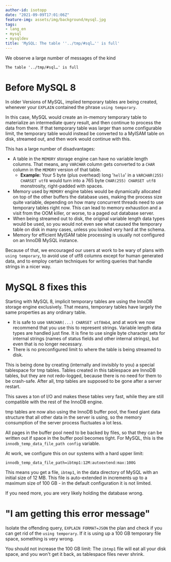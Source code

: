 ```yaml
---
author-id: isotopp
date: "2021-09-09T17:01:06Z"
feature-img: assets/img/background/mysql.jpg
tags:
- lang_en
- mysql
- mysqldev
title: 'MySQL: The table ''../tmp/#sql…'' is full'
---
```

We observe a large number of messages of the kind

```console
The table '../tmp/#sql…' is full
```

# Before MySQL 8

In older Versions of MySQL, implied temporary tables are being created, whenever your `EXPLAIN` contained the phrase `using temporary`.

In this case, MySQL would create an in-memory temporary table to materialize an intermediate query result, and then continue to process the data from there. If that temporary table was larger than some configurable limit, the temporary table would instead be converted to a MyISAM table on disk, streamed out, and then work would continue with this.

This has a large number of disadvantages:

- A table in the `MEMORY` storage engine can have no variable length columns. That means, any `VARCHAR` column gets converted to a `CHAR` column in the `MEMORY` version of that table. 
  - **Example:** Your 5 byte (plus overhead) long '`hello`' in a `VARCHAR(255) CHARSET utf8` would turn into a 765 byte `CHAR(255) CHARSET utf8` monstrosity, right-padded with spaces.
- Memory used by `MEMORY` engine tables would be dynamically allocated on top of the other buffers the database uses, making the process size quite variable, depending on how many concurrent threads need to use temporary tables right now. This can lead to memory exhaustion and a visit from the OOM killer, or worse, to a paged out database server.
- When being streamed out to disk, the original variable length data types would be used, so you would not even see what caused the temporary table on disk in many cases, unless you looked very hard at the schema.
- Memory for efficient MyISAM table processing is usually not configured on an InnoDB MySQL instance.

Because of that, we encouraged our users at work to be wary of plans with `using temporary`, to avoid use of utf8 columns except for human generated data, and to employ certain techniques for writing queries that handle strings in a nicer way.

# MySQL 8 fixes this

Starting with MySQL 8, implicit temporary tables are using the InnoDB storage engine exclusively. That means, temporary tables have largely the same properties as any ordinary table.

- It is safe to use `VARCHAR(...) CHARSET utf8mb4`, and at work we now recommend that you use this to represent strings. Variable length data types are handled just fine. It is fine to use single byte character sets for internal strings (names of status fields and other internal strings), but even that is no longer necessary.
- There is no preconfigured limit to where the table is being streamed to disk.

This is being done by creating (internally and invisibly to you) a special tablespace for tmp tables. Tables created in this tablespace are InnoDB tables, but they are not redo-logged, because there is no need for them to be crash-safe. After all, tmp tables are supposed to be gone after a server restart.

This saves a ton of I/O and makes these tables very fast, while they are still compatible with the rest of the InnoDB engine.

tmp tables are now also using the InnoDB buffer pool, the fixed giant data structure that all other data in the server is using, so the memory consumption of the server process fluctuates a lot less.

All pages in the buffer pool need to be backed by files, so that they can be written out if space in the buffer pool becomes tight. For MySQL, this is the `innodb_temp_data_file_path config` variable.

At work, we configure this on our systems with a hard upper limit:

```console
innodb_temp_data_file_path=ibtmp1:12M:autoextend:max:100G
```

This means you get a file, `ibtmp1`, in the data directory of MySQL with an initial size of 12 MB. This file is auto-extended in increments up to a maximum size of 100 GB - in the default configuration it is not limited.

If you need more, you are very likely holding the database wrong.

# "I am getting this error message"

Isolate the offending query, `EXPLAIN FORMAT=JSON` the plan and check if you can get rid of the `using temporary`. If it is using up a 100 GB temporary file space, something is very wrong.

You should not increase the 100 GB limit: The `ibtmp1` file will eat all your disk space, and you won't get it back, as tablespace files never shrink.
